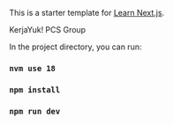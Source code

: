This is a starter template for [Learn Next.js](https://nextjs.org/learn).

KerjaYuk! PCS Group

In the project directory, you can run:

### `nvm use 18`
### `npm install`
### `npm run dev`


